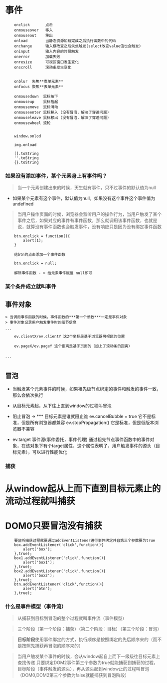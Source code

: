 # 事件

```
    onclick       点击
    onmouseover   移入
    onmouseout    移出
    onload        当静态资源加载完成之后执行函数中的代码
    onchange      输入框改变之后失焦触发(select改变value值也会触发)
    oninput       输入内容的时候触发
    onerror       加载失败
    onresize      可视区窗口发生变化
    onscroll      滚动条发生变化


    onblur  失焦**表单元素**
    onfocus 聚焦**表单元素**

    onmousedown  鼠标按下
    onmouseup    鼠标抬起
    onmousemove  鼠标滑动
    onmouseenter 鼠标移入 (没有冒泡，解决了穿透问题)
    onmouseleave 鼠标移出 (没有冒泡，解决了穿透问题)
    onmousewheel 滚轮


    window.onlod

    img.onload

    [].toString
    ''.toString
    {}.toString

```

### 如果没有添加事件，某个元素身上有事件吗？

> 当一个元素创建出来的时候，天生就有事件，只不过事件的默认值为null

+ 如果某个元素有这个事件，默认值为null，如果没有这个事件这个事件值为undefined

> 当用户操作页面的时候，浏览器会监听用户的操作行为，当用户触发了某个事件之后，如果对应的事件有事件函数，那么就调用该事件函数，也就是说，就算没有事件函数也会触发事件，没有响应只是因为没有绑定事件函数

```
    btn.onclick = function(){
        alert(1);
    }

    给btn的点击添加一个事件函数

    btn.onclick = null;

    解除事件函数 - > 给元素事件赋值 null即可
```

### 某个条件成立就叫事件


## 事件对象
    
    > 当调用事件函数的时候，事件函数的***第一个参数***一定是事件对象
    > 事件对象记录用户触发事件时的细节信息

    ```
        ev.clientX/ev.clientY 这2个坐标是基于浏览器可视区的位置

        ev.pageX/ev.pageY 这个距离是基于页面的（加上了滚动条的距离）


    ```

## 冒泡

+ 当触发某个元素事件的时候，如果祖先级节点绑定的事件和触发的事件一致，那么会依次执行

+ 从目标元素起，从下往上直到window的过程叫冒泡

- 阻止冒泡 -> *** 目标元素是谁就阻止谁
    ev.cancelBubble = true  它不是标准，但是所有浏览器都兼容
    ev.stopPropagation()   它是标准，但是低版本浏览器不兼容

- ev.target  事件源(事件委托，事件代理)  通过祖先节点事件函数中的事件对象，在该对象下有个target属性，这个属性表明了，用户触发事件的源头（目标元素），可以进行性能优化


### 捕获

# 从window起从上而下直到目标元素止的流动过程就叫捕获

# DOM0只要冒泡没有捕获

```
    要监听捕获过程就要通过addEventListener进行事件绑定并且第三个参数要为true
    box.addEventListener('click',function(){
        alert('box');
    },true);
    box1.addEventListener('click',function(){
        alert('box1');
    },true);
    box2.addEventListener('click',function(){
        alert('box2');
    },true);
    btn.addEventListener('click',function(){
        alert('btn');
    },true);

```

### 什么是事件模型（事件流）

> 从捕获到目标到冒泡的整个过程就叫事件流（事件模型）

> 三个阶段（第一个阶段：捕获）（第二个阶段：目标）（第三个阶段：冒泡）


> **目标阶段**使用事件绑定的方式，执行顺序是按照绑定的先后顺序来的（而不是按照先捕获再冒泡的顺序来的）

> 当用户触发某个事件的时候，会从window起自上而下一级级往目标元素上查找传递
只要绑定DOM2事件第三个参数为true就能捕获到捕获的过程，目标阶段（事件触发的源头），再从源头起到window止的过程叫冒泡（DOM0,DOM2第三个参数为false就能捕获到冒泡阶段）






